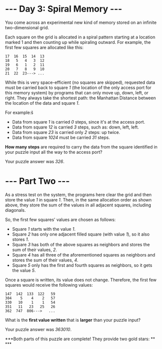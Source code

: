 # --- Day 3: Spiral Memory ---

You come across an experimental new kind of memory stored on an infinite two-dimensional grid.

Each square on the grid is allocated in a spiral pattern starting at a location marked 1 and then counting up while spiraling outward. For example, the first few squares are allocated like this:

    17  16  15  14  13
    18   5   4   3  12
    19   6   1   2  11
    20   7   8   9  10
    21  22  23---> ...

While this is very space-efficient (no squares are skipped), requested data must be carried back to square _1_ (the location of the only access port for this memory system) by programs that can only move up, down, left, or right. They always take the shortest path: the Manhattan Distance between the location of the data and square _1_.

For example:š
- Data from square _1_ is carried _0_ steps, since it's at the access port.
- Data from square _12_ is carried _3_ steps, such as: down, left, left.
- Data from square _23_ is carried only _2_ steps: up twice.
- Data from square _1024_ must be carried _31_ steps.

**How many steps** are required to carry the data from the square identified in your puzzle input all the way to the access port?

Your puzzle answer was _326_.

# --- Part Two ---

As a stress test on the system, the programs here clear the grid and then store the value _1_ in square _1_. Then, in the same allocation order as shown above, they store the sum of the values in all adjacent squares, including diagonals.

So, the first few squares' values are chosen as follows:
- Square _1_ starts with the value _1_.
- Square _2_ has only one adjacent filled square (with value _1_), so it also stores _1_.
- Square _3_ has both of the above squares as neighbors and stores the sum of their values, _2_.
- Square _4_ has all three of the aforementioned squares as neighbors and stores the sum of their values, _4_.
- Square _5_ only has the first and fourth squares as neighbors, so it gets the value _5_.

Once a square is written, its value does not change. Therefore, the first few squares would receive the following values:

    147  142  133  122   59
    304    5    4    2   57
    330   10    1    1   54
    351   11   23   25   26
    362  747  806--->   ...

What is the **first value written** that is **larger** than your puzzle input?

Your puzzle answer was _363010_.

***Both parts of this puzzle are complete! They provide two gold stars: ** ***
